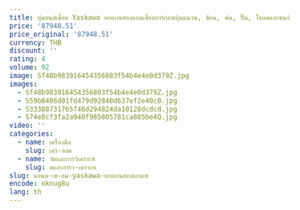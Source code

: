 ```yaml
---
title: หุ่นยนต์เชื่อม Yaskawa หกแกนสองแกนเชื่อมอาร์กอนหุ้มฉนวน, ซ้อน, พ่น, ปั๊ม, โหลดและขนถ่าย
price: '87948.51'
price_original: '87948.51'
currency: THB
discount: ''
rating: 4
volume: 92
image: Sf48b983916454356803f54b4e4e0d379Z.jpg
images:
  - Sf48b983916454356803f54b4e4e0d379Z.jpg
  - S59b0406d01fd479d92840d637ef2e40c0.jpg
  - S33388731765f46d294824da10128dcdcd.jpg
  - S74e8cf3fa2a940f985805781ca885be4Q.jpg
video: ''
categories:
  - name: เครื่องมือ
    slug: เคร-องม
  - name: วัดและการวิเคราะห์
    slug: ดและการว-เคราะห
slug: นยนต-เช-อม-yaskawa-หกแกนสองแกนเช
encode: oknug8u
lang: th
---
```

  